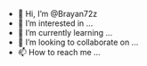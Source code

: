 - 👋 Hi, I’m @Brayan72z
- 👀 I’m interested in ...
- 🌱 I’m currently learning ...
- 💞️ I’m looking to collaborate on ...
- 📫 How to reach me ...

<!---
Brayan72z/Brayan72z is a ✨ special ✨ repository because its `README.md` (this file) appears on your GitHub profile.
You can click the Preview link to take a look at your changes.
--->

